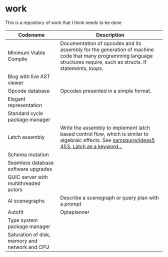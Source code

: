 # work
This is a repository of work that I think needs to be done

| Codename                                       | Description                                                  |
| ---------------------------------------------- | ------------------------------------------------------------ |
| Minimum Viable Compile                         | Documentation of opcodes and its assembly for the generation of machine code that many programming language structures require, such as structs. If statements, loops. |
| Blog with live AST viewer                      |                                                              |
| Opcode database                                | Opcodes presented in a simple format.                        |
| Elegant representation                         |                                                              |
| Standard cycle package manager                 |                                                              |
| Latch assembly                                 | Write the assembly to implement latch based control flow, which is similar to algebraic effects. See [samsquire/ideas5 453. Latch as a keyword...](https://github.com/samsquire/ideas5#453-latch-as-a-keyword-variables-are-latches-and-interlocking-parallel-processes) |
| Schema mutation                                |                                                              |
| Seamless database software upgrades            |                                                              |
| QUIC server with multithreaded actors          |                                                              |
| AI scenegraphs                                 | Describe a scenegraph or query plan with a prompt            |
| Autofit                                        | Optaplanner                                                  |
| Type system package manager                    |                                                              |
| Saturation of disk, memory and network and CPU |                                                              |

